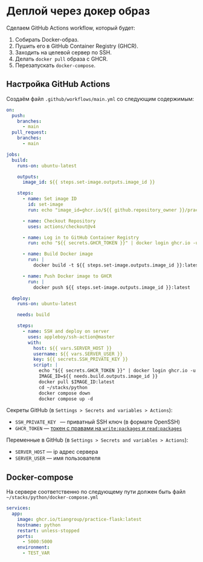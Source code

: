 # Деплой через докер образ

Сделаем GitHub Actions workflow, который будет:

1. Собирать Docker-образ.   
2. Пушить его в GitHub Container Registry (GHCR).   
3. Заходить на целевой сервер по SSH.   
4. Делать `docker pull` образа с GHCR.   
5. Перезапускать `docker-compose`.

## Настройка GitHub Actions

Создаём файл `.github/workflows/main.yml` со следующим содержимым:

```yaml
on:
  push:
    branches:
      - main
  pull_request:
    branches:
      - main

jobs:
  build:
    runs-on: ubuntu-latest

    outputs:
      image_id: ${{ steps.set-image.outputs.image_id }}

    steps:
      - name: Set image ID
        id: set-image
        run: echo "image_id=ghcr.io/${{ github.repository_owner }}/practice-flask" >> "$GITHUB_OUTPUT"

      - name: Checkout Repository
        uses: actions/checkout@v4

      - name: Log in to GitHub Container Registry
        run: echo "${{ secrets.GHCR_TOKEN }}" | docker login ghcr.io -u ${{ github.actor }} --password-stdin

      - name: Build Docker image
        run: |
          docker build -t ${{ steps.set-image.outputs.image_id }}:latest .

      - name: Push Docker image to GHCR
        run: |
          docker push ${{ steps.set-image.outputs.image_id }}:latest

  deploy:
    runs-on: ubuntu-latest

    needs: build

    steps:
      - name: SSH and deploy on server
        uses: appleboy/ssh-action@master
        with:
          host: ${{ vars.SERVER_HOST }}
          username: ${{ vars.SERVER_USER }}
          key: ${{ secrets.SSH_PRIVATE_KEY }}
          script: |
            echo "${{ secrets.GHCR_TOKEN }}" | docker login ghcr.io -u ${{ github.actor }} --password-stdin
            IMAGE_ID=${{ needs.build.outputs.image_id }}
            docker pull $IMAGE_ID:latest
            cd ~/stacks/python
            docker compose down
            docker compose up -d

```

Секреты GitHub (в `Settings > Secrets and variables > Actions`):

- `SSH_PRIVATE_KEY ` — приватный SSH ключ (в формате OpenSSH)
- `GHCR_TOKEN` — [токен с правами на `write:packages` и `read:packages`](https://github.com/settings/tokens)

Переменные в GitHub (в `Settings > Secrets and variables > Actions`):

- `SERVER_HOST` — ip адрес сервера
- `SERVER_USER`  — имя пользователя

## Docker-compose

На сервере соответственно по следующему пути должен быть файл `~/stacks/python/docker-compose.yml`

```yaml
services:
  app:
    image: ghcr.io/tiangroup/practice-flask:latest
    hostname: python
    restart: unless-stopped
    ports:
      - 5000:5000
    environment:
      - TEST_VAR
```
